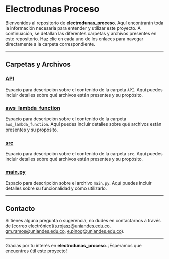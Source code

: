 # Electrodunas Proceso

Bienvenidos al repositorio de **electrodunas_proceso**. Aquí encontrarán toda la información necesaria para entender y utilizar este proyecto. A continuación, se detallan las diferentes carpetas y archivos presentes en este repositorio. Haz clic en cada uno de los enlaces para navegar directamente a la carpeta correspondiente.

---

## Carpetas y Archivos

### [API](./API)
Espacio para descripción sobre el contenido de la carpeta `API`. Aquí puedes incluir detalles sobre qué archivos están presentes y su propósito.

### [aws_lambda_function](./aws_lambda_function)
Espacio para descripción sobre el contenido de la carpeta `aws_lambda_function`. Aquí puedes incluir detalles sobre qué archivos están presentes y su propósito.

### [src](./src)
Espacio para descripción sobre el contenido de la carpeta `src`. Aquí puedes incluir detalles sobre qué archivos están presentes y su propósito.

### [main.py](./main.py)
Espacio para descripción sobre el archivo `main.py`. Aquí puedes incluir detalles sobre su funcionalidad y cómo utilizarlo.

---
## Contacto

Si tienes alguna pregunta o sugerencia, no dudes en contactarnos a través de [correo electrónico](s.rojasz@uniandes.edu.co, gm.ramos@uniandes.edu.co, e.pinog@uniandes.edu.co).

---

Gracias por tu interés en **electrodunas_proceso**. ¡Esperamos que encuentres útil este proyecto!
